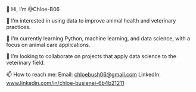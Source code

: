 👋 Hi, I’m @Chloe-B06

👀 I’m interested in using data to improve animal health and veterinary practices.

🌱 I’m currently learning Python, machine learning, and data science, with a focus on animal care applications.

💞️ I’m looking to collaborate on projects that apply data science to the veterinary field.

📫 How to reach me:
Email: chloebush06@gmail.com
LinkedIn: www.linkedin.com/in/chloe-busienei-6b4b21211

